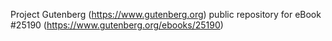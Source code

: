 Project Gutenberg (https://www.gutenberg.org) public repository for eBook #25190 (https://www.gutenberg.org/ebooks/25190)
